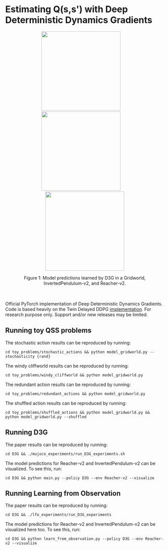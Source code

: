 # Estimating Q(s,s') with Deep Deterministic Dynamics Gradients

<p align=center>
<img src="https://github.com/uber-research/D3G/blob/master/resources/trajectory.gif" width="250">&nbsp;&nbsp;&nbsp;&nbsp;&nbsp;&nbsp;<img src="https://github.com/uber-research/D3G/blob/master/resources/learned_pendulum.gif" width="250">&nbsp;&nbsp;&nbsp;&nbsp;&nbsp;&nbsp;<img src="https://github.com/uber-research/D3G/blob/master/resources/learned_reacher.gif" width="250">
</p>

<div align="center">
  Figure 1: Model predictions learned by D3G in a Gridworld, InvertedPendulum-v2, and Reacher-v2.
</div>
</br>
</br>

Official PyTorch implementation of Deep Deterministic Dynamics Gradients. Code is based heavily on the Twin Delayed DDPG [implementation](https://github.com/sfujim/TD3). For research purpose only. Support and/or new releases may be limited.

## Running toy QSS problems
The stochastic action results can be reproduced by running:
```
cd toy_problems/stochastic_actions && python model_gridworld.py --stochasticity {rand}
```

The windy cliffworld results can be reproduced by running:
```
cd toy_problems/windy_cliffworld && python model_gridworld.py 
```

The redundant action results can be reproduced by running:
```
cd toy_problems/redundant_actions && python model_gridworld.py
```

The shuffled action results can be reproduced by running:
```
cd toy_problems/shuffled_actions && python model_gridworld.py && python model_gridworld.py --shuffled
```

## Running D3G
The paper results can be reproduced by running:
```
cd D3G && ./mujoco_experiments/run_D3G_experiments.sh
```

The model predictions for Reacher-v2 and InvertedPendulum-v2 can be visualized. To see this, run:
```
cd D3G && python main.py --policy D3G --env Reacher-v2 --visualize
```

## Running Learning from Observation
The paper results can be reproduced by running:
```
cd D3G && ./lfo_experiments/run_D3G_experiments
```

The model predictions for Reacher-v2 and InvertedPendulum-v2 can be visualized here too. To see this, run:
```
cd D3G && python learn_from_observation.py --policy D3G --env Reacher-v2 --visualize
```
